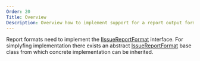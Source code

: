 ```yaml
---
Order: 20
Title: Overview
Description: Overview how to implement support for a report output format.
---
```

Report formats need to implement the [IIssueReportFormat] interface.
For simplyfing implementation there exists an abstract [IssueReportFormat] base class from which concrete implementation can be inherited.

[IIssueReportFormat]: ../../../api/Cake.Issues.Reporting/IIssueReportFormat/
[IssueReportFormat]: ../../../api/Cake.Issues.Reporting/IssueReportFormat/